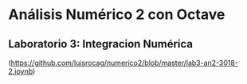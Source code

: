 # Análisis Numérico 2 con Octave
## Laboratorio 3: Integracion Numérica 
(https://github.com/luisrocag/numerico2/blob/master/lab3-an2-3018-2.ipynb)
